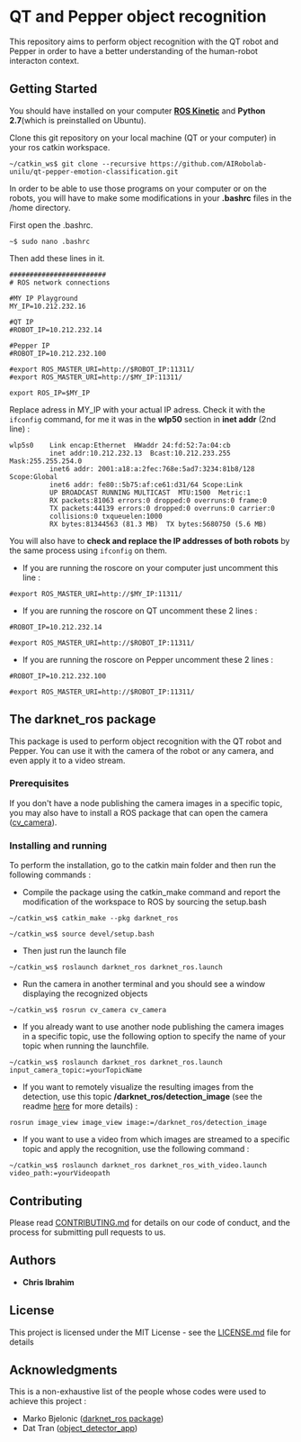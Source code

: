 # QT and Pepper object recognition

This repository aims to perform object recognition with the QT robot and Pepper in order to have a better understanding of the human-robot interacton context. 

## Getting Started

You should have installed on your computer [**ROS Kinetic**](http://wiki.ros.org/kinetic/Installation) and **Python 2.7**(which is preinstalled on Ubuntu).

Clone this git repository on your local machine (QT or your computer) in your ros catkin workspace.

`~/catkin_ws$ git clone --recursive https://github.com/AIRobolab-unilu/qt-pepper-emotion-classification.git`

In order to be able to use those programs on your computer or on the robots, you will have to make some modifications in your **.bashrc** files in the /home directory.

First open the .bashrc.

`~$ sudo nano .bashrc`

 Then add these lines in it.
 
```
########################
# ROS network connections

#MY IP Playground
MY_IP=10.212.232.16

#QT IP
#ROBOT_IP=10.212.232.14

#Pepper IP
#ROBOT_IP=10.212.232.100

#export ROS_MASTER_URI=http://$ROBOT_IP:11311/
#export ROS_MASTER_URI=http://$MY_IP:11311/

export ROS_IP=$MY_IP
```
Replace adress in MY_IP with your actual IP adress. Check it with the `ifconfig` command, for me it was in the **wlp50** section in **inet addr** (2nd line) :

```
wlp5s0    Link encap:Ethernet  HWaddr 24:fd:52:7a:04:cb  
          inet addr:10.212.232.13  Bcast:10.212.233.255  Mask:255.255.254.0
          inet6 addr: 2001:a18:a:2fec:768e:5ad7:3234:81b8/128 Scope:Global
          inet6 addr: fe80::5b75:af:ce61:d31/64 Scope:Link
          UP BROADCAST RUNNING MULTICAST  MTU:1500  Metric:1
          RX packets:81063 errors:0 dropped:0 overruns:0 frame:0
          TX packets:44139 errors:0 dropped:0 overruns:0 carrier:0
          collisions:0 txqueuelen:1000 
          RX bytes:81344563 (81.3 MB)  TX bytes:5680750 (5.6 MB)
```

You will also have to **check and replace the IP addresses of both robots** by the same process using `ifconfig` on them.

- If you are running the roscore on your computer just uncomment this line :

`#export ROS_MASTER_URI=http://$MY_IP:11311/`

- If you are running the roscore on QT uncomment these 2 lines : 

`#ROBOT_IP=10.212.232.14`

`#export ROS_MASTER_URI=http://$ROBOT_IP:11311/`

- If you are running the roscore on Pepper uncomment these 2 lines : 

`#ROBOT_IP=10.212.232.100`

`#export ROS_MASTER_URI=http://$ROBOT_IP:11311/`

## The darknet_ros package

This package is used to perform object recognition with the QT robot and Pepper. You can use it with the camera of the robot or any camera, and even apply it to a video stream.

### Prerequisites

If you don't have a node publishing the camera images in a specific topic, you may also have to install a ROS package that can open the camera ([cv_camera](https://github.com/OTL/cv_camera)).


### Installing and running

To perform the installation, go to the catkin main folder and then run the following commands :

- Compile the package using the catkin_make command and report the modification of the workspace to ROS by sourcing the setup.bash

`~/catkin_ws$ catkin_make --pkg darknet_ros`

`~/catkin_ws$ source devel/setup.bash`

- Then just run the launch file

`~/catkin_ws$ roslaunch darknet_ros darknet_ros.launch`

- Run the camera in another terminal and you should see a window displaying the recognized objects

`~/catkin_ws$ rosrun cv_camera cv_camera`

- If you already want to use another node publishing the camera images in a specific topic, use the following option to specify the name of your topic when running the launchfile.

`~/catkin_ws$ roslaunch darknet_ros darknet_ros.launch input_camera_topic:=yourTopicName`

- If you want to remotely visualize the resulting images from the detection, use this topic **/darknet_ros/detection_image** (see the readme [here](https://github.com/leggedrobotics/darknet_ros/blob/master/README.md) for more details) : 

`rosrun image_view image_view image:=/darknet_ros/detection_image`

- If you want to use a video from which images are streamed to a specific topic and apply the recognition, use the following command :


`~/catkin_ws$ roslaunch darknet_ros darknet_ros_with_video.launch video_path:=yourVideopath`




## Contributing

Please read [CONTRIBUTING.md](https://gist.github.com/PurpleBooth/b24679402957c63ec426) for details on our code of conduct, and the process for submitting pull requests to us.

## Authors

* **Chris Ibrahim** 

## License

This project is licensed under the MIT License - see the [LICENSE.md](LICENSE.md) file for details

## Acknowledgments

This is a non-exhaustive list of the people whose codes were used to achieve this project :


* Marko Bjelonic ([darknet_ros package](https://github.com/leggedrobotics/darknet_ros))
* Dat Tran ([object_detector_app](https://github.com/datitran/object_detector_app))

